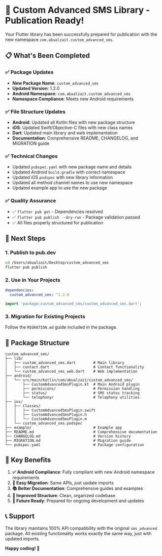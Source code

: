 # 🎉 Custom Advanced SMS Library - Publication Ready!

Your Flutter library has been successfully prepared for publication with the new namespace `com.abualzait.custom_advanced_sms`.

## 📋 What's Been Completed

### ✅ Package Updates
- **New Package Name**: `custom_advanced_sms`
- **Updated Version**: 1.2.0
- **Android Namespace**: `com.abualzait.custom_advanced_sms`
- **Namespace Compliance**: Meets new Android requirements

### ✅ File Structure Updates
- **Android**: Updated all Kotlin files with new package structure
- **iOS**: Updated Swift/Objective-C files with new class names
- **Dart**: Updated main library and web implementation
- **Documentation**: Comprehensive README, CHANGELOG, and MIGRATION guide

### ✅ Technical Changes
- Updated `pubspec.yaml` with new package name and details
- Updated Android `build.gradle` with correct namespace
- Updated iOS `podspec` with new library information
- Updated all method channel names to use new namespace
- Updated example app to use the new package

### ✅ Quality Assurance
- ✅ `flutter pub get` - Dependencies resolved
- ✅ `flutter pub publish --dry-run` - Package validation passed
- ✅ All files properly structured for publication

## 🚀 Next Steps

### 1. Publish to pub.dev
```bash
cd /Users/abualzait/Desktop/custom_advanced_sms
flutter pub publish
```

### 2. Use in Your Projects
```yaml
dependencies:
  custom_advanced_sms: ^1.2.0
```

```dart
import 'package:custom_advanced_sms/custom_advanced_sms.dart';
```

### 3. Migration for Existing Projects
Follow the `MIGRATION.md` guide included in the package.

## 📁 Package Structure
```
custom_advanced_sms/
├── lib/
│   ├── custom_advanced_sms.dart        # Main library
│   ├── contact.dart                    # Contact functionality
│   └── custom_advanced_sms_web.dart    # Web implementation
├── android/
│   └── src/main/kotlin/com/abualzait/custom_advanced_sms/
│       ├── CustomAdvancedSmsPlugin.kt  # Main Android plugin
│       ├── permisions/                 # Permission handling
│       ├── status/                     # SMS status tracking
│       └── telephony/                  # Telephony utilities
├── ios/
│   ├── Classes/
│   │   ├── CustomAdvancedSmsPlugin.swift
│   │   ├── CustomAdvancedSmsPlugin.h
│   │   └── CustomAdvancedSmsPlugin.m
│   └── custom_advanced_sms.podspec
├── example/                            # Example app
├── README.md                           # Comprehensive documentation
├── CHANGELOG.md                        # Version history
├── MIGRATION.md                        # Migration guide
└── pubspec.yaml                        # Package configuration
```

## 🎯 Key Benefits

1. **✅ Android Compliance**: Fully compliant with new Android namespace requirements
2. **🔄 Easy Migration**: Same APIs, just update imports
3. **📚 Better Documentation**: Comprehensive guides and examples
4. **🔧 Improved Structure**: Clean, organized codebase
5. **🚀 Future Ready**: Prepared for ongoing development and updates

## 📞 Support

The library maintains 100% API compatibility with the original `sms_advanced` package. All existing functionality works exactly the same way, just with updated imports.

**Happy coding! 🎉**
